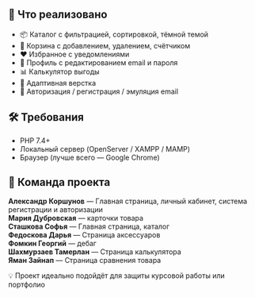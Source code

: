 ## 🧠 Что реализовано
- 📦 Каталог с фильтрацией, сортировкой, тёмной темой
- 🛒 Корзина с добавлением, удалением, счётчиком
- ❤️ Избранное с уведомлениями
- 👤 Профиль с редактированием email и пароля
- 📊 Калькулятор выгоды
- 📱 Адаптивная верстка
- 🔐 Авторизация / регистрация / эмуляция email

## 🛠 Требования
- PHP 7.4+
- Локальный сервер (OpenServer / XAMPP / MAMP)
- Браузер (лучше всего — Google Chrome)

## 👥 Команда проекта
**Александр Коршунов** — Главная страница, личный кабинет, система регистрации и авторизации  
**Мария Дубровская** — карточки товара  
**Сташкова Софья** — Главная страница, каталог  
**Федоскова Дарья** — Страница аксессуаров  
**Фомкин Георгий** — дебаг  
**Шахмурзаев Тамерлан** — Страница калькулятора  
**Яман Зайнап** — Страница сравнения товара  

💡 Проект идеально подойдёт для защиты курсовой работы или портфолио

